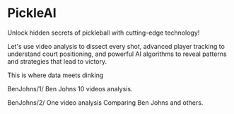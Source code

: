 # PickleAI

Unlock hidden secrets of pickleball with cutting-edge technology!

Let's use video analysis to dissect every shot, advanced player tracking to understand court positioning, and powerful AI algorithms to reveal patterns and strategies that lead to victory.

This is where data meets dinking

BenJohns/1/  Ben Johns 10 videos analysis.

BenJohns/2/ One video analysis Comparing Ben Johns and others.

